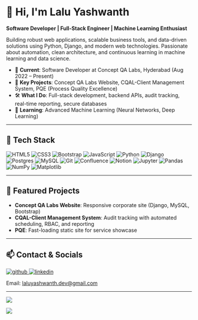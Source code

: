 # 👋 Hi, I'm Lalu Yashwanth

**Software Developer | Full-Stack Engineer | Machine Learning Enthusiast**

Building robust web applications, scalable business tools, and data-driven solutions using Python, Django, and modern web technologies. Passionate about automation, clean architecture, and continuous learning in machine learning and data science.

- 🏢 **Current**: Software Developer at Concept QA Labs, Hyderabad (Aug 2022 – Present)
- 🚀 **Key Projects**: Concept QA Labs Website, CQAL-Client Management System, PQE (Process Quality Excellence)
- 🛠️ **What I Do**: Full-stack development, backend APIs, audit tracking, real-time reporting, secure databases
- 📖 **Learning**: Advanced Machine Learning (Neural Networks, Deep Learning)

---

## 🧰 Tech Stack

![HTML5](https://img.shields.io/badge/html5-%23E34F26.svg?style=for-the-badge&logo=html5&logoColor=white)
![CSS3](https://img.shields.io/badge/css3-%231572B6.svg?style=for-the-badge&logo=css3&logoColor=white)
![Bootstrap](https://img.shields.io/badge/bootstrap-%23563D7C.svg?style=for-the-badge&logo=bootstrap&logoColor=white)
![JavaScript](https://img.shields.io/badge/javascript-%23F7DF1E.svg?style=for-the-badge&logo=javascript&logoColor=black)
![Python](https://img.shields.io/badge/python-3670A0?style=for-the-badge&logo=python&logoColor=ffdd54)
![Django](https://img.shields.io/badge/django-%23092E20.svg?style=for-the-badge&logo=django&logoColor=white)
![Postgres](https://img.shields.io/badge/postgres-%23316192.svg?style=for-the-badge&logo=postgresql&logoColor=white)
![MySQL](https://img.shields.io/badge/mysql-%2300f.svg?style=for-the-badge&logo=mysql&logoColor=white)
![Git](https://img.shields.io/badge/Git-fc6d26?style=for-the-badge&logo=git&logoColor=white)
![Confluence](https://img.shields.io/badge/confluence-%23172BF4.svg?style=for-the-badge&logo=confluence&logoColor=white)
![Notion](https://img.shields.io/badge/Notion-%23000000.svg?style=for-the-badge&logo=notion&logoColor=white)
![Jupyter](https://img.shields.io/badge/Jupyter%20Notebooks-F37626?style=for-the-badge&logo=Jupyter&logoColor=white)
![Pandas](https://img.shields.io/badge/pandas-%23150458.svg?style=for-the-badge&logo=pandas&logoColor=white)
![NumPy](https://img.shields.io/badge/numpy-%23013243.svg?style=for-the-badge&logo=numpy&logoColor=white)
![Matplotlib](https://img.shields.io/badge/Matplotlib-%23ffffff.svg?style=for-the-badge&logo=Matplotlib&logoColor=black)

---

## 🌟 Featured Projects

- **Concept QA Labs Website**: Responsive corporate site (Django, MySQL, Bootstrap)
- **CQAL-Client Management System**: Audit tracking with automated scheduling, RBAC, and reporting
- **PQE**: Fast-loading static site for service showcase

---

## 📫 Contact & Socials

<div>
<a href="https://github.com/G-Laluyashwanth" target="_blank">
<img src="https://img.shields.io/badge/github-%2324292e.svg?&style=for-the-badge&logo=github&logoColor=white" alt=github />
</a>
<a href="https://linkedin.com/in/laluyashwanth" target="_blank">
<img src="https://img.shields.io/badge/linkedin-%231E77B5.svg?&style=for-the-badge&logo=linkedin&logoColor=white" alt=linkedin />
</a>  
</div>

Email: [laluyashwanth.dev@gmail.com](mailto:laluyashwanth.dev@gmail.com)

---

[![](https://quotes-github-readme.vercel.app/api?type=horizontal&theme=radical)](https://github.com/G-Laluyashwanth)

[![](https://visitcount.itsvg.in/api?id=G-Laluyashwanth&icon=0&color=0)](https://visitcount.itsvg.in)
